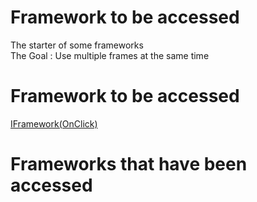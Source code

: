 # Framework to be accessed
The starter of some frameworks   
The Goal : Use multiple frames at the same time
# Framework to be accessed
[IFramework(OnClick)](https://github.com/OnClick9927/IFramework)

# Frameworks that have been accessed
